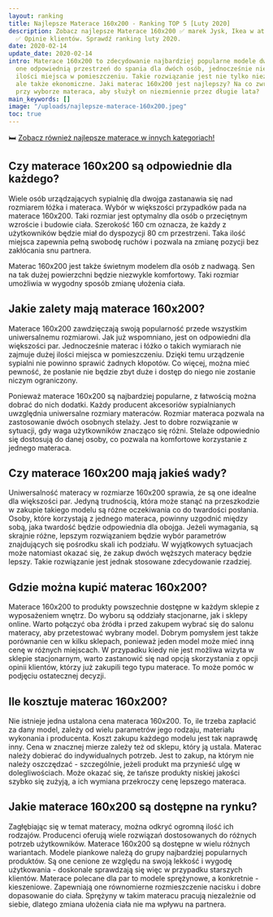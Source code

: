 ```yaml
---
layout: ranking
title: Najlepsze Materace 160x200 - Ranking TOP 5 [Luty 2020]
description: Zobacz najlepsze Materace 160x200 ✅ marek Jysk, Ikea w atrakcyjnych cenach.
  ✅ Opinie klientów. Sprawdź ranking luty 2020.
date: 2020-02-14
update_date: 2020-02-14
intro: Materace 160x200 to zdecydowanie najbardziej popularne modele dwuosobowe. Zapewniają
  one odpowiednią przestrzeń do spania dla dwóch osób, jednocześnie nie zajmując dużej
  ilości miejsca w pomieszczeniu. Takie rozwiązanie jest nie tylko niezwykle wygodne,
  ale także ekonomiczne. Jaki materac 160x200 jest najlepszy? Na co zwracać uwagę
  przy wyborze materaca, aby służył on niezmiennie przez długie lata?
main_keywords: []
image: "/uploads/najlepsze-materace-160x200.jpeg"
toc: true
---
```

🛏️ [Zobacz również najlepsze materace w innych kategoriach!](/pl/recenzje/najlepsze-materace.html)

## Czy materace 160x200 są odpowiednie dla każdego?

Wiele osób urządzających sypialnię dla dwojga zastanawia się nad rozmiarem łóżka i materaca. Wybór w większości przypadków pada na materace 160x200. Taki rozmiar jest optymalny dla osób o przeciętnym wzroście i budowie ciała. Szerokość 160 cm oznacza, że każdy z użytkowników będzie miał do dyspozycji 80 cm przestrzeni. Taka ilość miejsca zapewnia pełną swobodę ruchów i pozwala na zmianę pozycji bez zakłócania snu partnera.

Materac 160x200 jest także świetnym modelem dla osób z nadwagą. Sen na tak dużej powierzchni będzie niezwykle komfortowy. Taki rozmiar umożliwia w wygodny sposób zmianę ułożenia ciała.

## Jakie zalety mają materace 160x200?

Materace 160x200 zawdzięczają swoją popularność przede wszystkim uniwersalnemu rozmiarowi. Jak już wspomniano, jest on odpowiedni dla większości par. Jednocześnie materac i łóżko o takich wymiarach nie zajmuje dużej ilości miejsca w pomieszczeniu. Dzięki temu urządzenie sypialni nie powinno sprawić żadnych kłopotów. Co więcej, można mieć pewność, że posłanie nie będzie zbyt duże i dostęp do niego nie zostanie niczym ograniczony.

Ponieważ materace 160x200 są najbardziej popularne, z łatwością można dobrać do nich dodatki. Każdy producent akcesoriów sypialnianych uwzględnia uniwersalne rozmiary materaców. Rozmiar materaca pozwala na zastosowanie dwóch osobnych stelaży. Jest to dobre rozwiązanie w sytuacji, gdy waga użytkowników znacząco się różni. Stelaże odpowiednio się dostosują do danej osoby, co pozwala na komfortowe korzystanie z jednego materaca.

## Czy materace 160x200 mają jakieś wady?

Uniwersalność materacy w rozmiarze 160x200 sprawia, że są one idealne dla większości par. Jedyną trudnością, która może stanąć na przeszkodzie w zakupie takiego modelu są różne oczekiwania co do twardości posłania. Osoby, które korzystają z jednego materaca, powinny uzgodnić między sobą, jaka twardość będzie odpowiednia dla obojga. Jeżeli wymagania, są skrajnie różne, lepszym rozwiązaniem będzie wybór parametrów znajdujących się pośrodku skali ich podziału. W wyjątkowych sytuacjach może natomiast okazać się, że zakup dwóch węższych materacy będzie lepszy. Takie rozwiązanie jest jednak stosowane zdecydowanie rzadziej.

## Gdzie można kupić materac 160x200?

Materace 160x200 to produkty powszechnie dostępne w każdym sklepie z wyposażeniem wnętrz. Do wyboru są oddziały stacjonarne, jak i sklepy online. Warto połączyć oba źródła i przed zakupem wybrać się do salonu materacy, aby przetestować wybrany model. Dobrym pomysłem jest także porównanie cen w kilku sklepach, ponieważ jeden model może mieć inną cenę w różnych miejscach. W przypadku kiedy nie jest możliwa wizyta w sklepie stacjonarnym, warto zastanowić się nad opcją skorzystania z opcji opinii klientów, którzy już zakupili tego typu materace. To może pomóc w podjęciu ostatecznej decyzji.

## Ile kosztuje materac 160x200?

Nie istnieje jedna ustalona cena materaca 160x200. To, ile trzeba zapłacić za dany model, zależy od wielu parametrów jego rodzaju, materiału wykonania i producenta. Koszt zakupu każdego modelu jest tak naprawdę inny. Cena w znacznej mierze zależy też od sklepu, który ją ustala. Materac należy dobierać do indywidualnych potrzeb. Jest to zakup, na którym nie należy oszczędzać - szczególnie, jeżeli produkt ma przynieść ulgę w dolegliwościach. Może okazać się, że tańsze produkty niskiej jakości szybko się zużyją, a ich wymiana przekroczy cenę lepszego materaca.

## Jakie materace 160x200 są dostępne na rynku?

Zagłębiając się w temat materacy, można odkryć ogromną ilość ich rodzajów. Producenci oferują wiele rozwiązań dostosowanych do różnych potrzeb użytkowników. Materace 160x200 są dostępne w wielu różnych wariantach. Modele piankowe należą do grupy najbardziej popularnych produktów. Są one cenione ze względu na swoją lekkość i wygodę użytkowania - doskonale sprawdzają się więc w przypadku starszych klientów. Materace polecane dla par to modele sprężynowe, a konkretnie - kieszeniowe. Zapewniają one równomierne rozmieszczenie nacisku i dobre dopasowanie do ciała. Sprężyny w takim materacu pracują niezależnie od siebie, dlatego zmiana ułożenia ciała nie ma wpływu na partnera.
